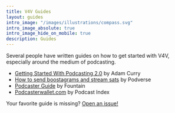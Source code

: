 ```yaml
---
title: V4V Guides
layout: guides
intro_image: "/images/illustrations/compass.svg"
intro_image_absolute: true
intro_image_hide_on_mobile: true
description: Guides
---
```


Several people have written guides on how to get started with V4V, especially
around the medium of podcasting.

- [Getting Started With Podcasting 2.0](http://adam.curry.com/html/HowtoreceiveBitcoini-BrxM2PDPNJ7Zzbz7G28xk4H0D658fH.html) by Adam Curry
- [How to send boostagrams and stream sats](https://blog.podverse.fm/support-creators-with-boostagrams-and-streaming-sats-using-podverse-and-alby/) by Podverse
- [Podcaster Guide](https://fountain.fm/podcaster-guide) by Fountain
- [Podcasterwallet.com](https://podcasterwallet.com/) by Podcast Index

Your favorite guide is missing? [Open an issue!](https://github.com/V4V-info/V4V-info.github.io/issues)
